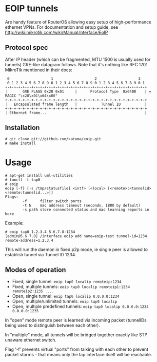 EOIP tunnels
============
Are handy feature of RouterOS allowing easy setup of high-performance ethernet VPNs.
For documentation and setup guide, see http://wiki.mikrotik.com/wiki/Manual:Interface/EoIP

Protocol spec
-------------

After IP header (which can be fragmented, MTU 1500 is usually used for tunnels)
GRE-like datagram follows. Note that it's nothing like RFC 1701 MikroTik mentioned in their docs:

     0                   1                   2                   3
     0 1 2 3 4 5 6 7 8 9 0 1 2 3 4 5 6 7 8 9 0 1 2 3 4 5 6 7 8 9 0 1
    +-+-+-+-+-+-+-+-+-+-+-+-+-+-+-+-+-+-+-+-+-+-+-+-+-+-+-+-+-+-+-+-+
    |       GRE FLAGS 0x20 0x01     |      Protocol Type  0x6400    | = MAGIC "\x20\x01\x64\x00"
    +-+-+-+-+-+-+-+-+-+-+-+-+-+-+-+-+-+-+-+-+-+-+-+-+-+-+-+-+-+-+-+-+
    |   Encapsulated frame length   |           Tunnel ID           |
    +-+-+-+-+-+-+-+-+-+-+-+-+-+-+-+-+-+-+-+-+-+-+-+-+-+-+-+-+-+-+-+-+
    | Ethernet frame...                                             |

Installation
------------

    # git clone git://github.com/katuma/eoip.git
    # make install

Usage
=====

    # apt-get install uml-utilities
    # tunctl -t tap0
    # eoip
    eoip [-f] [-s /tmp/statusfile] <intf> [<local> [<remote>:<tunnelid> <remote:tunnelid...>]]
    Flags:
            -f      filter switch ports
            -t N    mac address timeout (seconds, 1800 by default)
            -s path store connected status and mac learning reports in here

Example:

    # eoip tap0 1.2.3.4 5.6.7.8:1234
    [admin@5.6.7.8] /interface eoip add name=eoip-test tunnel-id=1234 remote-address=1.2.3.4

This will run the daemon in fixed p2p mode, ie single peer is allowed to establish tunnel via
Tunnel ID 1234.

Modes of operation
------------------

* Fixed, single tunnel:
  `eoip tap0 localip remoteip:1234`
* Fixed, multiple tunnels:
  `eoip tap0 localip remoteip1:1234 remoteip2:1235 ....`
* Open, single tunnel:
  `eoip tap0 localip 0.0.0.0:1234`
* Open, multiple/unlimited tunnels:
  `eoip tap0 localip`
* Open, multiple predefined tunnels:
  `eoip tap0 localip 0.0.0.0:1234 0.0.0.0:1235`

In "open" mode remote peer is learned via incoming packet (tunnelIDs being used to distinguish between each other).

In "multiple" mode, all tunnels will be bridged together exactly like STP unaware ethernet switch.

Flag '-f' prevents virtual "ports" from talking with each other to prevent packet storms - that means only the tap interface itself will be reachable.

